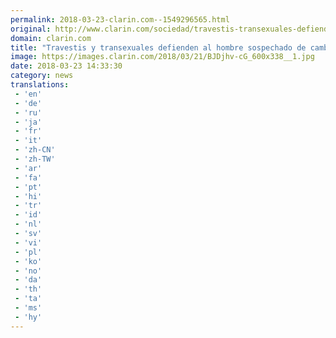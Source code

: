 ```yaml
---
permalink: 2018-03-23-clarin.com--1549296565.html
original: http://www.clarin.com/sociedad/travestis-transexuales-defienden-hombre-sospechado-cambiar-genero-jubilarse_0_ByUuDDf5f.html
domain: clarin.com
title: "Travestis y transexuales defienden al hombre sospechado de cambiar de género para jubilarse"
image: https://images.clarin.com/2018/03/21/BJDjhv-cG_600x338__1.jpg
date: 2018-03-23 14:33:30
category: news
translations: 
 - 'en'
 - 'de'
 - 'ru'
 - 'ja'
 - 'fr'
 - 'it'
 - 'zh-CN'
 - 'zh-TW'
 - 'ar'
 - 'fa'
 - 'pt'
 - 'hi'
 - 'tr'
 - 'id'
 - 'nl'
 - 'sv'
 - 'vi'
 - 'pl'
 - 'ko'
 - 'no'
 - 'da'
 - 'th'
 - 'ta'
 - 'ms'
 - 'hy'
---
```



